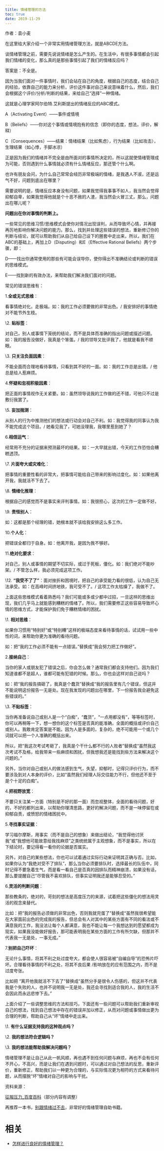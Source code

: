 ```yaml
---
title: 情绪管理的方法
toc: true
date: 2019-11-29
---
```

作者：袁小麦



在这里给大家介绍一个非常实用情绪管理方法，就是ABCDE方法。



谈情绪管理之前，需要先说说情绪是怎么产生的。在生活中，有很多事情都会引起我们情绪的变化，那么真的是那些事情引起了我们的情绪反应吗？



答案是：不全是。



因为当我们面对一件事情时，我们会站在自己的角度，根据自己的态度，结合自己的经验，依靠自己的能力来分析，评价这件事对自己来说意味着什么，然后，我们会根据这个评价/分析/判断的结果，来给自己“选择”一种情绪。

这就是心理学家阿尔伯特.艾利斯提出的情绪反应的ABC模式。



A（Activating Event）——事件或情境

B（Beliefs）——你对这个事情或情境抱有的信念（即你的态度，想法，评价，解释）

C（Consequences）——结果：情绪结果（比如焦虑），行为结果（比如攻击），生理结果（如心悸，手脚冰凉）



正是因为我们的情绪并不完全是由所面对的事情所决定的，所以这就使情绪管理成为可能，否则遇到什么事情就必须有什么情绪反应，那还管个什么啊。

也许有朋友会问，为什么自己常常会经历非常极端的情绪，是我遇人不淑，还是运气不好，问题到底出在哪里？

需要说明的是，情绪反应本身没有问题，如果我觉得我事事不如人，我当然会觉得抑郁自卑，如果我觉得他就是个十恶不赦的人渣，我当然会火冒三丈。那么，问题出在哪儿呢？



**问题出在你对事情的判断上。**



一些常见的思维习惯/思维模式会使你对情况出现误判，从而导致坏心情，并再接再厉地影响你解决问题的能力。那么，找到并处理这些错误的想法，重新修订你的判断与结论，就可以帮助我们从自己给自己设下的圈套中走出来，所以，我们在ABC的基础上，再加上D（Disputing）和E（Effective Rational Beliefs）两个步骤，即：



D——找出你通常使用的那些有可能会误导你，使你得出不准确结论或判断的错误的思维模式。

E——找到新的有效办法，来帮助我们解决我们面对的问题。



常见的错误思维有：



1.**全或无式思维**：

看事情绝对化，走极端。如：我的工作必须要做的非常出色。/ 我安排好的事情绝对不能节外生枝。

\2. **贴标签**：

对自己，别人或事情下笼统的结论，而不是具体而准确的指出问题或描述问题。如：我的报告没做好，我真是个笨蛋。/ 我的领导又批评我了，他就是看我不顺眼。

\3. **只关注负面因素**：

不能全面而合理地看待事情，只看到其不好的一面。如：我的工作总是出错。/ 他总是给人惹麻烦。

4.**怀疑和忽视积极因素**：

把正面的事情视作无关紧要。如：虽然领导说我的工作做的还不错，可他只不过是敷衍我罢了。

\5. **妄加揣测**：

从别人的行为中推测他们的想法或行动会对自己不利。如：我觉得我的同事认为我不能完成这个项目。/ 她看见我了，可她没理我，我哪里惹到她了？

6.**相信运气**：

经常用不充分的证据来预测最坏的结果。如：一大早就出错，今天的工作恐怕会糟糕透顶。

\7. **片面夸大或灾难化**：

把事情的重要性看的非常大，把事情可能给自己带来的影响过度化。如：如果他离开我，我就活不下去了。

\8. **情绪化推理**：

根据自己的感觉而不是事实来评判事情。如：我很担心，这次的工作一定做不好。

\9. **责怪别人**：

如：这都是那个经理的错，她根本就不该给我安排这么多工作。

10.**个人化**：

把错误全都归于自身。如：他离开我，是因为我不够好。

11.**绝对化要求**：

对自己，别人或事情的期望不切实际，或过于死板，僵化。如：我们绝对不能吵架。/ 不管怎么样，我必须完成这项工作。

\12. **“我受不了了”**：面对挫折和困境时，把自己的承受能力看的很低，认为自己无法承受。如：在高峰时间挤地铁，我可受不了。/ 这项工作太枯燥了，我做不了。



上面这些思维模式看着熟悉吗？我们可能或多或少都中过招，一旦这样的思维出现，我们几乎马上就能感到糟糕的情绪了。所以，我们需要修正这些容易导致坏心情的思维方式，才能保护我们免于糟糕情绪的困扰。



\1. **相对思维**：

如果你习惯用“特别好“或“特别糟”这样的极端态度来看待事情的话，试试用一些中性的词，来帮助你更为准确的看待问题。

如：把“我的工作必须不能有一点错误。”替换成“我会努力把工作做好”。

2.**接纳自己**：

当你的家人或朋友犯了错误之后，你会怎么做？通常我们都会支持他们。因为我们知道谁都不是超人，谁都可能有犯错的时候。那么，你也会这样对自己说吗？

如：把“我的报告搞砸了，我真是个蠢货”替换成“我的报告里有几个错误，但这并不能说明这份报告一无是处。现在我发现的问题出在哪里，下一份报告我会避免这些错误的。”

\3. **不贴标签**：

当你再准备说自己或别人是一个“白痴”，“蠢货”，“一点用都没有”，等等标签时，你可以再稍等一下，想一想你的这个标签是否真的能准确，全面的概括或评价自己或别人。我敢肯定答案是不能。因为人是多面的，复杂的，绝不可能用一个或几个词就可以把一个人准确的概括出来。

所以，把“我这次考试考砸了，我真是个干什么都不行的人败者”替换成“虽然我这次考试不及格，给我带来一些麻烦和困扰，但我想我还是能找到些方法来解决这个问题的。”

另外，当你对自己或别人的做法感到生气，失望，抑郁时，记得只评价行为，而不要涉及到对人本身的评价，比如“虽然我们经理人际交往能力不行，但他还不至于是个十足的白痴”。

4.**把视野放宽**：

不要只关注某一方面（特别是不好的那一面）而忽视整体，全面的看待问题，好的，不好的都列出来，以帮助你理清思路，更好的解决问题，而不是一味停留在或抑郁自责，或愤怒的情绪困扰中。

5.**寻找事实证据**：

学习福尔摩斯，用事实（而不是自己的想象）来做出结论，“我觉得他讨厌我”或“我想他可能故意给我找麻烦”之类统统属于主观想象，而不是事实，所以在下结论时，要记得看一看你的论据是否属实。

另外，对自己的某些想法，你也可以试着通过实际行动来证明其正确与否。比如，如果你认为“我绝对受不了排队”，那么当你必须要排队时，选择最长的队伍中，同时记得不要急着生气，而是看一看自己是否真的因排队而精神崩溃，如果没有话，那么要提醒自己“尽管我不喜欢排队，但事实证明我还是能够忍受的。”

6.**灵活的判断问题**：

那些教条的，绝对的，苛刻的想法是高度压力的来源，试着把这些僵化的想法用灵活的观念来替代。

比如：把“我的报告必须做的非常出色，否则我就完蛋了”替换成“虽然我很希望能在大家面前出色的完成我的报告，但总会有人对其中的某些方面有不同的看法或不满意我的工作，我没法让每个人都满意，我也不能让每一个我想达到的愿望都成为现实，如果我没能做好报告，那可能表明我在某些方面的工作有所欠缺，但那并不代表我一无是处，一事无成。”

7.**别把自己吓坏**：

无论什么事情，将其不利之处过度夸大，都会使人很容易被“自编自导”的恐怖片吓坏。合理看待事情的不利之处，将其不良后果 /影响放在的应有范围之内，而不是过度夸张。

比如把 “离开他我就活不下去了”替换成“虽然分手是很令人伤感的，但这并不代表我是个失败的人，也并不说明我一无是处，我还会寻找到适合我的人，我的生活不会因此而永远悲惨下去。”



上面介绍了一些调整思维的方法和技巧，下面还有一些问题可以帮助我们重新审视自己的想法，找到自己想法中存在的错误并加以修正，从而对问题或事情做出更为合理的判断，帮助自己从“坏”情绪中走出来。



\1. **有什么证据支持我的这种观点吗？**

\2. **我的想法符合逻辑吗？**

\3. **我的想法能帮助我解决问题吗？**



情绪管理不是让自己从此一帆风顺，再也遇不到任何问题与麻烦，再也不会有任何不开心，不高兴，而是让我们在遇到问题时，可以通过对自己想法的反思，重新评价，重新修正，帮助我们以一种更为合理的，与实际情况更为相符的方式来看待问题，从而摆脱“坏”情绪对自己的影响与干扰。



资料来源：

[征服压力_百度百科](https://link.zhihu.com/?target=http%3A//baike.baidu.com/view/7359330.htm)（部分内容有调整）



再推荐一本书，[别跟情绪过不去](https://link.zhihu.com/?target=http%3A//baike.baidu.com/view/1745767.htm)，非常好的情绪管理自助书籍。


# 相关

- [怎样进行良好的情绪管理？](https://www.zhihu.com/question/20789554/answer/46482883)
